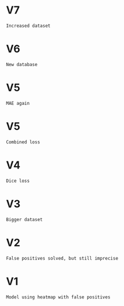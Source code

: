 # V7
    Increased dataset 

# V6
    New database

# V5
    MAE again

# V5
    Combined loss

# V4
    Dice loss

# V3
    Bigger dataset

# V2
    False positives solved, but still imprecise

# V1
    Model using heatmap with false positives
